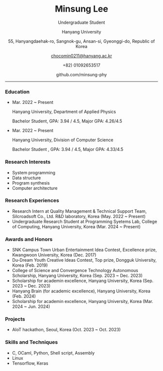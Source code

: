 <div align="center">
  
# Minsung Lee

Undergraduate Student

Hanyang University

55, Hanyangdaehak-ro, Sangnok-gu, Ansan-si, Gyeonggi-do, Republic of Korea

chocomin0211@hanyang.ac.kr

+82) 01092653517

github.com/minsung-phy

</div>

---

### Education
- Mar. 2022 ~ Present
  
  Hanyang University, Department of Applied Physics

  Bachelor Student, GPA: 3.94 / 4.5, Major GPA: 4.26/4.5
  
- Mar. 2022 ~ Present

  Hanyang University, Division of Computer Science

  Bachelor Student , GPA: 3.94 / 4.5, Major GPA: 4.33/4.5

### Research Interests
- System programming
- Data structure
- Program synthesis
- Computer architecture

### Research Experiences
- Research Intern at Quality Management & Technical Support Team, Silcroadsoft Co., Ltd. R&D laboratory, Korea (May. 2022 ~ Present)
- Undergraduate Research Student at Programming Syetems Lab, College of Computing, Hanyang University, Korea (Mar. 2024 ~ Present)


### Awards and Honors
- SNK Campus Town Urban Entertainment Idea Contest, Excellence prize, Kwangwoon University, Korea (Dec. 2017)
- Du-Dream Youth Creative Ideas Contest, Top prize, Dongguk University, Korea (Feb. 2019)
- College of Science and Convergence Technology Autonomous Scholarship, Hanyang University, Korea (Sep. 2023 ~ Dec. 2023)
- Scholarship for academin excellence, Hanyang University, Korea (Sep. 2023 ~ Dec. 2023)
- Hanyang Brain (for academic excellence), Hanyang University, Korea (Feb. 2024)
- Scholarship for academin excellence, Hanyang University, Korea (Mar. 2024 ~ Jun. 2024)
  
### Projects
- AIoT hackathon, Seoul, Korea (Oct. 2023 ~ Oct. 2023)

### Skills and Techniques
- C, OCaml, Python, Shell script, Assembly
- Linux
- Tensorflow, Keras
